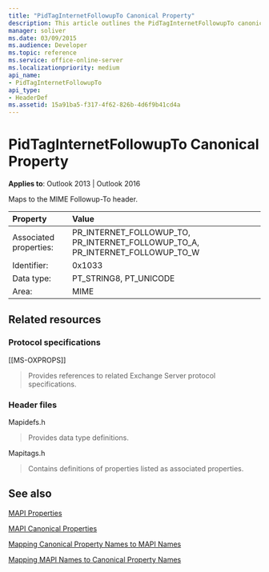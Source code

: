 ```yaml
---
title: "PidTagInternetFollowupTo Canonical Property"
description: This article outlines the PidTagInternetFollowupTo canonical property, which maps to the MIME Followup-To header.
manager: soliver
ms.date: 03/09/2015
ms.audience: Developer
ms.topic: reference
ms.service: office-online-server
ms.localizationpriority: medium
api_name:
- PidTagInternetFollowupTo
api_type:
- HeaderDef
ms.assetid: 15a91ba5-f317-4f62-826b-4d6f9b41cd4a
---
```


# PidTagInternetFollowupTo Canonical Property

  
  
**Applies to**: Outlook 2013 | Outlook 2016 
  
Maps to the MIME Followup-To header.
  
|Property|Value|
|:-----|:-----|
|Associated properties:  <br/> |PR_INTERNET_FOLLOWUP_TO, PR_INTERNET_FOLLOWUP_TO_A, PR_INTERNET_FOLLOWUP_TO_W  <br/> |
|Identifier:  <br/> |0x1033  <br/> |
|Data type:  <br/> |PT_STRING8, PT_UNICODE  <br/> |
|Area:  <br/> |MIME  <br/> |
   
## Related resources

### Protocol specifications

[[MS-OXPROPS]] 
  
> Provides references to related Exchange Server protocol specifications.
    
### Header files

Mapidefs.h
  
> Provides data type definitions.
    
Mapitags.h
  
> Contains definitions of properties listed as associated properties.
    
## See also



[MAPI Properties](mapi-properties.md)
  
[MAPI Canonical Properties](mapi-canonical-properties.md)
  
[Mapping Canonical Property Names to MAPI Names](mapping-canonical-property-names-to-mapi-names.md)
  
[Mapping MAPI Names to Canonical Property Names](mapping-mapi-names-to-canonical-property-names.md)

